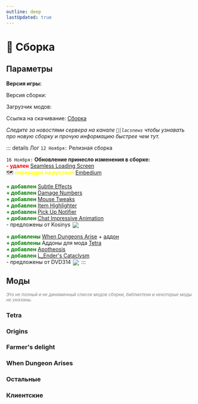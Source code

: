 ```yaml
---
outline: deep
lastUpdated: true
---
```


# 🔮 Сборка
## Параметры 

**Версия игры: <Badge type="info" text="1.20.1" />**

Версия сборки: <Badge type="tip" text="v2.12" />

Загрузчик модов: <Badge type="info" text="1.20.1 Forge" />

Ссылка на скачивание: [Сборка](https://drive.google.com/uc?export=download&id=1aG8czBV8oGXpzmeVNt7AoMiv6D9K18zM) 

*Следите за новостями сервера на канале `📰│lacsnews` чтобы узнавать про новую сборку и прочую  информацию быстрее чем тут.*

::: details Лог
`12 Ноября:` Релизная сборка 

`16 Ноября:` **Обновление принесло изменения в сборке:** <br/>
**<span style="color: red;">- удален</span>** [Seamless Loading Screen](https://www.curseforge.com/minecraft/mc-mods/seamless-loading-screen-forge) <br/>
🗺️ **<span style="color: yellow;">переведен на русский</span>** [Embedium](https://www.curseforge.com/minecraft/mc-mods/embeddium) <br/>

**<span style="color: green;">+ добавлен</span>** [Subtle Effects](https://modrinth.com/mod/subtle-effects) <br/>
**<span style="color: green;">+ добавлен</span>** [Damage Numbers](https://modrinth.com/mod/damagenumbers) <br/>
**<span style="color: green;">+ добавлен</span>** [Mouse Tweaks](https://modrinth.com/mod/mouse-tweaks) <br/>
**<span style="color: green;">+ добавлен</span>** [Item Highlighter](https://modrinth.com/mod/item-highlighter) <br/>
**<span style="color: green;">+ добавлен</span>** [Pick Up Notifier](https://modrinth.com/mod/pick-up-notifier) <br/>
**<span style="color: green;">+ добавлен</span>** [Chat Impressive Animation](https://modrinth.com/mod/chat-impressive-animation) <br/>
\- предложены от Kosinys <img src="https://api.mineatar.io/face/58650faf-08ae-438a-a1ce-ec99ba38c4e6?scale=3" style="display: inline; margin: 0 2px; vertical-align: middle;" /> 

**<span style="color: green;">+ добавлены</span>** [When Dungeons Arise](https://modrinth.com/mod/when-dungeons-arise) + [аддон](https://modrinth.com/mod/when-dungeons-arise-seven-seas) <br/>
**<span style="color: green;">+ добавлены</span>** Аддоны для мода [Tetra](https://www.curseforge.com/minecraft/mc-mods/tetra) <br/>
**<span style="color: green;">+ добавлен</span>** [Apotheosis](https://www.curseforge.com/minecraft/mc-mods/apotheosis) <br/>
**<span style="color: green;">+ добавлен</span>** [L_Ender's Cataclysm](https://modrinth.com/mod/l_enders-cataclysm) <br/>
\- предложены от DVD314 <img src="https://api.mineatar.io/face/9806b0b5-baa2-48c6-b70e-64af239a78eb?scale=3" style="display: inline; margin: 0 2px; vertical-align: middle;" />
:::

## Моды
*<span style="color: gray;"><sup>Это не полный и не динамичный список модов сборки, библиотеки и некоторые моды не указаны. </sup></span>*

### Tetra
<Box :items="[
    { 
      name: 'Tetra', 
      link: 'https://www.curseforge.com/minecraft/mc-mods/tetra', 
      image: 'https://media.forgecdn.net/avatars/thumbnails/145/263/256/256/636561479419470125.png', 
      color: '#FF0000', desc: 'Curseforge', //icon: 'simple-icons:curseforge'
    },
    { 
      name: 'Tetra\'s Delight', 
      link: 'https://www.curseforge.com/minecraft/mc-mods/tetras-delight', 
      image: 'https://media.forgecdn.net/avatars/thumbnails/798/825/256/256/638160739358634114.png', 
      color: '#FF0000', desc: 'Curseforge', //icon: 'simple-icons:curseforge'
    },
    { 
      name: 'Tetra Extras', 
      link: 'https://www.curseforge.com/minecraft/mc-mods/tetra-extras', 
      image: 'https://media.forgecdn.net/avatars/thumbnails/892/921/256/256/638335602446424383.jpeg', 
      color: '#FF0000', desc: 'Curseforge', //icon: 'simple-icons:curseforge'
    },
    { 
      name: 'Tetranomicon', 
      link: 'https://www.curseforge.com/minecraft/mc-mods/tetranomicon', 
      image: 'https://media.forgecdn.net/avatars/thumbnails/342/136/256/256/637485806201591590.png', 
      color: '#FF0000', desc: 'Curseforge', //icon: 'simple-icons:curseforge'
    },
    { 
      name: 'Tetratic Combat Expanded', 
      link: 'https://www.curseforge.com/minecraft/mc-mods/tetratic-combat-expanded', 
      image: 'https://media.forgecdn.net/avatars/thumbnails/923/383/256/256/638390001570626488.png', 
      color: '#FF0000', desc: 'Curseforge', //icon: 'simple-icons:curseforge'
    },
    { 
      name: 'tetracelium', 
      link: 'https://www.curseforge.com/minecraft/mc-mods/tetracelium', 
      image: 'https://media.forgecdn.net/avatars/thumbnails/896/866/256/256/638341965915537559.png', 
      color: '#FF0000', desc: 'Curseforge', //icon: 'simple-icons:curseforge'
    },
    ]"
/>

### Origins
<Box :items="[
  { 
    name: 'Origins', 
    link: 'https://www.curseforge.com/minecraft/mc-mods/origins-forge', 
    image: 'https://media.forgecdn.net/avatars/thumbnails/373/582/256/256/637546267631048138.png', 
    color: '#FF0000', desc: 'Curseforge', 
  },
  { 
    name: 'Origins: Classes', 
    link: 'https://www.curseforge.com/minecraft/mc-mods/origins-classes-forge', 
    image: 'https://media.forgecdn.net/avatars/thumbnails/531/506/256/256/637853705659037696.png', 
    color: '#FF0000', desc: 'Curseforge', 
  },
  ]"
/>

### Farmer's delight
<Box :items="[
  { 
    name: 'Farmer\'s Delight', 
    link: 'https://www.curseforge.com/minecraft/mc-mods/farmers-delight', 
    image: 'https://media.forgecdn.net/avatars/thumbnails/396/11/256/256/637595005615179370.png', 
    color: '#FF0000', desc: 'Curseforge', 
  },
  { 
    name: 'Nether\'s Delight', 
    link: 'https://www.curseforge.com/minecraft/mc-mods/nethers-delight', 
    image: 'https://media.forgecdn.net/avatars/thumbnails/397/613/256/256/637598857629083481.png', 
    color: '#FF0000', desc: 'Curseforge', 
  },
]"
/>

### When Dungeon Arises
<Box :items="[
  { 
      name: 'When Dungeons Arise', 
      link: 'https://modrinth.com/mod/when-dungeons-arise', 
      image: 'https://cdn.modrinth.com/data/8DfbfASn/4240773f6aa5f8c69f44a5e2e0ff313f98ff3389_96.webp', 
      color: '#00FF00', desc: 'Modrinth', //icon: 'simple-icons:modrinth'
    },
    {
      name: 'Seven Seas', 
      link: 'https://modrinth.com/mod/when-dungeons-arise-seven-seas', 
      image: 'https://cdn.modrinth.com/data/ZsrrjDbP/dde6d034253f027dad87ffb06e2f047b0b5c96a0_96.webp', 
      color: '#00FF00', desc: 'Modrinth', //icon: 'simple-icons:modrinth'
    },
]"/>

### Остальные
<Box :items="[
    { 
      name: 'Stellarity', 
      link: 'https://modrinth.com/datapack/stellarity', 
      image: 'https://cdn.modrinth.com/data/bZgeDzN8/29e68b62071c7a73e09c3ec8da8c0016d4582b55_96.webp', 
      color: '#00FF00', desc: 'Modrinth', //icon: 'simple-icons:modrinth'
    },
    { 
      name: 'Goblin Traders', 
      link: 'https://mrcrayfish.com/mods/goblintraders/download/ec0ce31fa1f8e4d82bfcfc2a45f9f8092f9fc2df', 
      image: 'https://mrcrayfish.com/content/mods/goblintraders/icon.webp', 
      color: '#FF0000', desc: 'Crayfish', //icon: 'simple-icons:modrinth'
    },
    { 
      name: 'Alex\'s Mobs', 
      link: 'https://www.curseforge.com/minecraft/mc-mods/alexs-mobs', 
      image: 'https://media.forgecdn.net/avatars/thumbnails/543/777/256/256/637874731161865623.jpeg', 
      color: '#FF0000', desc: 'Curseforge', 
    },
    { 
      name: 'Artifacts', 
      link: 'https://www.curseforge.com/minecraft/mc-mods/artifacts', 
      image: 'https://media.forgecdn.net/avatars/thumbnails/444/622/256/256/637699815276651872.png', 
      color: '#FF0000', desc: 'Curseforge', 
    },
    { 
      name: 'Cobweb', 
      link: 'https://modrinth.com/mod/cobweb', 
      image: 'https://cdn.modrinth.com/data/dQcfqGbl/efabe366d357324b430892f41a6239e3d4fe9271_96.webp', 
      color: '#00FF00', desc: 'Modrinth', 
    },
    { 
      name: 'Call of Yucatán', 
      link: 'https://www.curseforge.com/minecraft/mc-mods/call-of-yucutan', 
      image: 'https://media.forgecdn.net/avatars/thumbnails/1002/886/256/256/638523299285638581.png', 
      color: '#FF0000', desc: 'Curseforge', 
    },
    { 
      name: 'Relics', 
      link: 'https://www.curseforge.com/minecraft/mc-mods/relics-mod', 
      image: 'https://media.forgecdn.net/avatars/thumbnails/914/338/256/256/638371376399491795_animated.gif', 
      color: '#FF0000', desc: 'Curseforge', 
    },
    { 
      name: 'Exposure', 
      link: 'https://www.curseforge.com/minecraft/mc-mods/exposure', 
      image: 'https://media.forgecdn.net/avatars/thumbnails/1029/426/256/256/638551434733696364_animated.gif', 
      color: '#FF0000', desc: 'Curseforge', 
    },
    { 
      name: 'Target Dummy', 
      link: 'https://www.curseforge.com/minecraft/mc-mods/mmmmmmmmmmmm', 
      image: 'https://media.forgecdn.net/avatars/thumbnails/727/100/256/256/638080208599452100.png', 
      color: '#FF0000', desc: 'Curseforge', 
    },
    { 
      name: 'Etched', 
      link: 'https://www.curseforge.com/minecraft/mc-mods/etched', 
      image: 'https://media.forgecdn.net/avatars/thumbnails/939/472/256/256/638419301379970746.png', 
      color: '#FF0000', desc: 'Curseforge', 
    },
    { 
      name: 'Better Combat', 
      link: 'https://www.curseforge.com/minecraft/mc-mods/better-combat-by-daedelus', 
      image: 'https://media.forgecdn.net/avatars/thumbnails/566/413/256/256/637925434672465483.png', 
      color: '#FF0000', desc: 'Curseforge', 
    },
    { 
      name: 'Another Furniture', 
      link: 'https://www.curseforge.com/minecraft/mc-mods/another-furniture', 
      image: 'https://media.forgecdn.net/avatars/thumbnails/531/947/256/256/637854788299840042.png', 
      color: '#FF0000', desc: 'Curseforge', 
    },
    { 
      name: 'Remastered Stru..', 
      link: 'https://www.curseforge.com/minecraft/mc-mods/remastered-structure', 
      image: 'https://media.forgecdn.net/avatars/thumbnails/1053/629/256/256/638584247518896155.png', 
      color: '#FF0000', desc: 'Curseforge', 
    },
    { 
      name: 'Botania', 
      link: 'https://www.curseforge.com/minecraft/mc-mods/botania', 
      image: 'https://media.forgecdn.net/avatars/thumbnails/588/690/256/256/637958999552256716.png', 
      color: '#FF0000', desc: 'Curseforge', 
    },
    { 
      name: 'Improvable Skills', 
      link: 'https://modrinth.com/mod/improvable-skills', 
      image: 'https://cdn.modrinth.com/data/9fT7HUaI/1c437a0c5dbb4dc893ec6a91a7ac335e2a1772b8.png', 
      color: '#00FF00', desc: 'Modrinth', 
    },
    { 
      name: 'Ribbits', 
      link: 'https://www.curseforge.com/minecraft/mc-mods/ribbits', 
      image: 'https://media.forgecdn.net/avatars/thumbnails/1013/839/256/256/638538895773776677.png', 
      color: '#FF0000', desc: 'Curseforge', 
    },
    { 
      name: 'Spellbooks', 
      link: 'https://www.curseforge.com/minecraft/mc-mods/irons-spells-n-spellbooks', 
      image: 'https://media.forgecdn.net/avatars/thumbnails/871/265/256/256/638288661913483053.png', 
      color: '#FF0000', desc: 'Curseforge', 
    },
    { 
      name: 'Mob Variants', 
      link: 'https://www.curseforge.com/minecraft/mc-mods/more-mob-variants', 
      image: 'https://media.forgecdn.net/avatars/thumbnails/629/271/256/256/638027075824799126.png', 
      color: '#FF0000', desc: 'Curseforge', 
    },
    { 
      name: 'Lootr', 
      link: 'https://www.curseforge.com/minecraft/mc-mods/lootr', 
      image: 'https://media.forgecdn.net/avatars/thumbnails/337/5/256/256/637473842688195004.png', 
      color: '#FF0000', desc: 'Curseforge', 
    },
    { 
      name: 'Cold Sweat', 
      link: 'https://www.curseforge.com/minecraft/mc-mods/cold-sweat', 
      image: 'https://media.forgecdn.net/avatars/thumbnails/1108/699/256/256/638659111909074275.png', 
      color: '#FF0000', desc: 'Curseforge', 
    },
    { 
      name: 'Celestisynth', 
      link: 'https://www.curseforge.com/minecraft/mc-mods/celestisynth', 
      image: 'https://media.forgecdn.net/avatars/thumbnails/1089/142/256/256/638632093186782305.png', 
      color: '#FF0000', desc: 'Curseforge', 
    },
    { 
      name: 'Aquamirae', 
      link: 'https://www.curseforge.com/minecraft/mc-mods/ob-aquamirae', 
      image: 'https://media.forgecdn.net/avatars/thumbnails/464/755/256/256/637744772991786976.png', 
      color: '#FF0000', desc: 'Curseforge', 
    },
    { 
      name: 'Apotheosis', 
      link: 'https://www.curseforge.com/minecraft/mc-mods/apotheosis', 
      image: 'https://media.forgecdn.net/avatars/thumbnails/806/643/256/256/638174667713250064.png', 
      color: '#FF0000', desc: 'Curseforge', 
    },
    { 
      name: 'L_Ender\'s Cataclysm', 
      link: 'https://modrinth.com/mod/l_enders-cataclysm', 
      image: 'https://cdn.modrinth.com/data/46KJle7n/4de43b519c4b4ce09c5a3155e908da446dbf455a_96.webp', 
      color: '#00FF00', desc: 'Modrinth', //icon: 'simple-icons:modrinth'
    },
    ]"
/>

### Клиентские
<br/>

<Box :items="[
    { 
      name: 'JEI', 
      link: 'https://www.curseforge.com/minecraft/mc-mods/jei', 
      image: 'https://media.forgecdn.net/avatars/thumbnails/29/69/256/256/635838945588716414.jpeg', 
      color: '#FF0000', desc: 'Curseforge', //icon: 'simple-icons:curseforge'
    },
    { 
      name: 'Dynamic Crosshair', 
      link: 'https://www.curseforge.com/minecraft/mc-mods/dynamic-crosshair', 
      image: 'https://media.forgecdn.net/avatars/thumbnails/547/853/256/256/637882438968201811.png', 
      color: '#FF0000', desc: 'Curseforge', //icon: 'simple-icons:curseforge'
    },
    { 
      name: 'Dynamic Lights', 
      link: 'https://modrinth.com/datapack/dynamic-lights', 
      image: 'https://cdn.modrinth.com/data/7YjclEGc/0b491b5a8bfd478037f1392f1d3effc773758ef9.png', 
      color: '#00FF00', desc: 'Modrinth', //icon: 'simple-icons:modrinth'
    },
    { 
      name: 'Plasmo Voice', 
      link: 'https://modrinth.com/plugin/plasmo-voice', 
      image: 'https://cdn.modrinth.com/data/1bZhdhsH/72c1641d4af92d93546958a2c87e0b5fd1c3f650_96.webp', 
      color: '#00FF00', desc: 'Modrinth', //icon: 'simple-icons:modrinth'
    },
    { 
      name: 'Embeddium', 
      link: 'https://www.curseforge.com/minecraft/mc-mods/embeddium', 
      image: 'https://media.forgecdn.net/avatars/thumbnails/893/778/256/256/638336829931216743.png', 
      color: '#FF0000', desc: 'Curseforge', //icon: 'simple-icons:curseforge'
    },
    { 
      name: 'Jade 🔍', 
      link: 'https://www.curseforge.com/minecraft/mc-mods/jade', 
      image: 'https://media.forgecdn.net/avatars/thumbnails/207/323/256/256/636965628804677340.png', 
      color: '#FF0000', desc: 'Curseforge', //icon: 'simple-icons:curseforge'
    },
    { 
      name: 'Not En. Anim.', 
      link: 'https://modrinth.com/mod/not-enough-animations', 
      image: 'https://cdn.modrinth.com/data/MPCX6s5C/b97fd5f7a893165052408b747286d6eb38d57abb_96.webp', 
      color: '#00FF00', desc: 'Modrinth', //icon: 'simple-icons:modrinth'
    },
    { 
      name: 'FancyMenu', 
      link: 'https://www.curseforge.com/minecraft/mc-mods/fancymenu', 
      image: 'https://media.forgecdn.net/avatars/thumbnails/935/544/256/256/638412386316055428.png', 
      color: '#FF0000', desc: 'Curseforge', //icon: 'simple-icons:curseforge'
    },
    { 
      name: 'AppleSkin', 
      link: 'https://www.curseforge.com/minecraft/mc-mods/appleskin', 
      image: 'https://media.forgecdn.net/avatars/thumbnails/47/527/256/256/636066936394500688.png', 
      color: '#FF0000', desc: 'Curseforge', //icon: 'simple-icons:curseforge'
    },
    { 
      name: 'Subtle Effects', 
      link: 'https://modrinth.com/mod/subtle-effects', 
      image: 'https://cdn.modrinth.com/data/4q8UOK1d/8a5d3febe9a9badba435a3f66a49668d04ada01f_96.webp', 
      color: '#00FF00', desc: 'Modrinth', //icon: 'simple-icons:modrinth'
    },
    { 
      name: 'Damage Numbers', 
      link: 'https://modrinth.com/mod/damagenumbers', 
      image: 'https://cdn.modrinth.com/data/iWdXs2dQ/a267af77da4c8380e57bfa8258a5abd3b98547cc.png', 
      color: '#00FF00', desc: 'Modrinth', //icon: 'simple-icons:modrinth'
    },
    { 
      name: 'Mouse Tweaks', 
      link: 'https://modrinth.com/mod/mouse-tweaks', 
      image: 'https://cdn.modrinth.com/data/aC3cM3Vq/6c0eaa4e60a9c87f4766f222ff63286f09da32c0_96.webp', 
      color: '#00FF00', desc: 'Modrinth', //icon: 'simple-icons:modrinth'
    },
    { 
      name: 'Item Highlighter', 
      link: 'https://modrinth.com/mod/item-highlighter', 
      image: 'https://cdn.modrinth.com/data/cVNW5lr6/5e15f8c53ea36ca5391cdd9bbdea33261fa4c18d_96.webp', 
      color: '#00FF00', desc: 'Modrinth', //icon: 'simple-icons:modrinth'
    },
    { 
      name: 'Pick Up Notifier', 
      link: 'https://modrinth.com/mod/pick-up-notifier', 
      image: 'https://cdn.modrinth.com/data/ZX66K16c/8005a3a223dde914bebce0639db1127950cc6c1b_96.webp', 
      color: '#00FF00', desc: 'Modrinth', //icon: 'simple-icons:modrinth'
    },
    { 
      name: 'Chat Impressive Animation', 
      link: 'https://modrinth.com/mod/chat-impressive-animation', 
      image: 'https://cdn.modrinth.com/data/DnL1AGAI/94dc7f885aff308e6af79d12f8f3d9923a413d09_96.webp', 
      color: '#00FF00', desc: 'Modrinth', //icon: 'simple-icons:modrinth'
    },
    ]"
/>